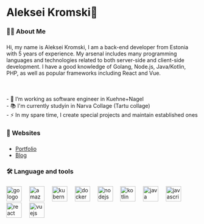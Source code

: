 <h1 align="left">Aleksei Kromski👋</h1>

###

<h3 align="left">👩‍💻  About Me</h3>

###

<p align="left">Hi, my name is Aleksei Kromski, I am a back-end developer from Estonia with 5 years of experience. My arsenal includes many programming languages and technologies related to both server-side and client-side development. I have a good knowledge of Golang, Node.js, Java/Kotlin, PHP, as well as popular frameworks including React and Vue.<br><br><br><br>- 🔭 I’m working as software engineer in Kuehne+Nagel<br>- 📚 I'm currently studyin in Narva Collage (Tartu collage)<br>- ⚡ In my spare time, I create special projects and maintain established ones</p>

###

<h3 align="left">🚀 Websites</h3>

###

- [Portfolio](https://alekseikromski.com/)
- [Blog](https://blog.alekseikromski.com/)

###

<h3 align="left">🛠 Language and tools</h3>

###

<div align="left">
  <img src="https://cdn.jsdelivr.net/gh/devicons/devicon/icons/go/go-original-wordmark.svg" height="40" alt="go logo"  />
  <img width="12" />
  <img src="https://cdn.jsdelivr.net/gh/devicons/devicon/icons/amazonwebservices/amazonwebservices-original.svg" height="40" alt="amazonwebservices logo"  />
  <img width="12" />
  <img src="https://cdn.jsdelivr.net/gh/devicons/devicon/icons/kubernetes/kubernetes-plain.svg" height="40" alt="kubernetes logo"  />
  <img width="12" />
  <img src="https://cdn.jsdelivr.net/gh/devicons/devicon/icons/docker/docker-plain-wordmark.svg" height="40" alt="docker logo"  />
  <img width="12" />
  <img src="https://cdn.jsdelivr.net/gh/devicons/devicon/icons/nodejs/nodejs-original.svg" height="40" alt="nodejs logo"  />
  <img width="12" />
  <img src="https://cdn.jsdelivr.net/gh/devicons/devicon/icons/kotlin/kotlin-original.svg" height="40" alt="kotlin logo"  />
  <img width="12" />
  <img src="https://cdn.jsdelivr.net/gh/devicons/devicon/icons/java/java-original.svg" height="40" alt="java logo"  />
  <img width="12" />
  <img src="https://cdn.jsdelivr.net/gh/devicons/devicon/icons/javascript/javascript-original.svg" height="40" alt="javascript logo"  />
  <img width="12" />
  <img src="https://cdn.jsdelivr.net/gh/devicons/devicon/icons/react/react-original.svg" height="40" alt="react logo"  />
  <img width="12" />
  <img src="https://cdn.jsdelivr.net/gh/devicons/devicon/icons/vuejs/vuejs-original.svg" height="40" alt="vuejs logo"  />
</div>

###

